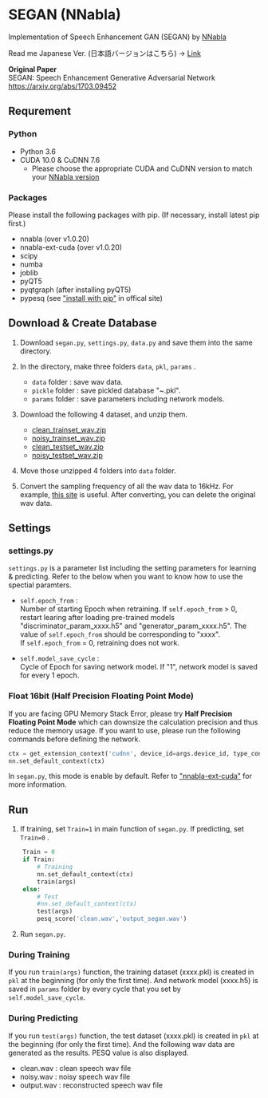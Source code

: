 # SEGAN (NNabla)

Implementation of Speech Enhancement GAN (SEGAN) by [NNabla](https://nnabla.readthedocs.io/en/latest/#)

Read me Japanese Ver.  (日本語バージョンはこちら) -> [Link](https://github.com/YosukeSugiura/SEGAN/blob/master/README_ja.md)

**Original Paper**  
SEGAN: Speech Enhancement Generative Adversarial Network  
https://arxiv.org/abs/1703.09452

##  Requrement

### Python

  - Python 3.6
  - CUDA 10.0 & CuDNN 7.6
    + Please choose the appropriate CUDA and CuDNN version to match your [NNabla version](https://github.com/sony/nnabla/releases) 

### Packages

Please install the following packages with pip.
(If necessary, install latest pip first.)

  - nnabla  (over v1.0.20)
  - nnabla-ext-cuda  (over v1.0.20)
  - scipy 
  - numba  
  - joblib  
  - pyQT5  
  - pyqtgraph  (after installing pyQT5)
  - pypesq (see ["install with pip"](https://github.com/ludlows/python-pesq#install-with-pip) in offical site)

## Download & Create Database

   1.   Download ```segan.py```, ```settings.py```, ```data.py``` and save them into the same directory.
   
   2.  In the directory, make three folders  ```data```, ```pkl```, ```params``` .
   
        - ```data```  folder :  save wav data.
        - ```pickle``` folder  :  save pickled database "~.pkl".
        - ```params``` folder  :  save parameters including network models.

   3.   Download  the following 4 dataset, and unzip them.

          - [clean_trainset_wav.zip](http://datashare.is.ed.ac.uk/bitstream/handle/10283/1942/clean_trainset_wav.zip)
          - [noisy_trainset_wav.zip](http://datashare.is.ed.ac.uk/bitstream/handle/10283/1942/noisy_trainset_wav.zip)
          - [clean_testset_wav.zip](http://datashare.is.ed.ac.uk/bitstream/handle/10283/1942/clean_testset_wav.zip)
          - [noisy_testset_wav.zip](http://datashare.is.ed.ac.uk/bitstream/handle/10283/1942/noisy_testset_wav.zip)

   4. Move those unzipped 4 folders into ```data```  folder.

   5.  Convert the sampling frequency of all the wav data to 16kHz.
         For example, [this site](https://online-audio-converter.com/) is useful.
         After converting, you can delete the original wav data. 
    
## Settings

### settings.py

```settings.py``` is a parameter list including the setting parameters for learning & predicting.
Refer to the below when you want to know how to use the spectial paramters.

- `self.epoch_from` :   
   Number of starting Epoch when retraining. If `self.epoch_from` > 0, restart learing after loading pre-trained models "discriminator_param_xxxx.h5" and "generator_param_xxxx.h5". The value of  `self.epoch_from` should be corresponding to "xxxx".  
   If `self.epoch_from` = 0, retraining does not work.
   
 - `self.model_save_cycle` :  
    Cycle of Epoch for saving network model. If "1", network model is saved for every 1 epoch.

   
### Float 16bit (Half Precision Floating Point Mode)

If you are facing GPU Memory Stack Error, please try **Half Precision Floating Point Mode** which can downsize the calculation precision and thus reduce the memory usage. If you want to use, please run the following commands before defining the network.
```python
ctx = get_extension_context('cudnn', device_id=args.device_id, type_config='half')
nn.set_default_context(ctx)
```
In `segan.py`, this mode is enable by default.
Refer to ["nnabla-ext-cuda"](https://github.com/sony/nnabla-ext-cuda) for more information.
   
##  Run

   1. If training, set ```Train=1``` in main function of ```segan.py```. If predicting, set ```Train=0``` .
   
```python
    Train = 0
    if Train:
        # Training
        nn.set_default_context(ctx)
        train(args)
    else:
        # Test
        #nn.set_default_context(ctx)
        test(args)
        pesq_score('clean.wav','output_segan.wav')
```

   2.  Run ```segan.py```.
   
### During Training

If you run ```train(args)``` function,  the training dataset (xxxx.pkl) is created in ```pkl``` at the beginning (for only the first time). And network model (xxxx.h5) is saved in ```params``` folder by every cycle that you set by ```self.model_save_cycle```.
   
### During Predicting
 
 If you run ```test(args)``` function,  the test dataset (xxxx.pkl) is created in ```pkl``` at the beginning (for only the first time). And the following wav data are generated as the results. PESQ value is also displayed.
   
   - clean.wav  :  clean speech wav file
   - noisy.wav  :  noisy speech wav file
   - output.wav  : reconstructed speech wav file
